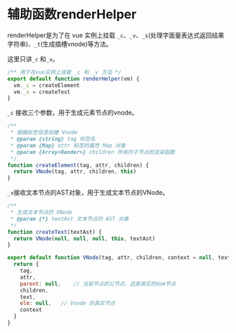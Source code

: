 # 辅助函数renderHelper

renderHelper是为了在 vue 实例上挂载 `_c`、`_v`、`_s`(处理字面量表达式返回结果字符串)、`_t`(生成插槽vnode)等方法。

这里只讲`_c` 和`_v`。

``` js
/** 用于在vue实例上挂载 _c 和 _v 方法 */
export default function renderHelper(vm) {
  vm._c = createElement
  vm._v = createText
}
```
`_c` 接收三个参数，用于生成元素节点的vnode。

``` js
/**
 * 根据标签信息创建 Vnode
 * @param {string} tag 标签名 
 * @param {Map} attr 标签的属性 Map 对象
 * @param {Array<Render>} children 所有的子节点的渲染函数
 */
function createElement(tag, attr, children) {
  return VNode(tag, attr, children, this)
}

```

`_v`接收文本节点的AST对象，用于生成文本节点的VNode。

``` js
/**
 * 生成文本节点的 VNode
 * @param {*} textAst 文本节点的 AST 对象
 */
function createText(textAst) {
  return VNode(null, null, null, this, textAst)
}
```
``` js
export default function VNode(tag, attr, children, context = null, text = null) {
  return {
    tag,
    attr,
    parent: null,    // 当前节点的父节点，这是真实的dom节点
    children,
    text,
    elm: null,   // Vnode 的真实节点
    context
  }
}
```